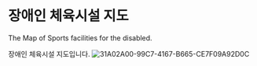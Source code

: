 # 장애인 체육시설 지도
The Map of Sports facilities for the disabled.

장애인 체육시설 지도입니다.
![31A02A00-99C7-4167-B665-CE7F09A92D0C](https://user-images.githubusercontent.com/75424986/131933914-7fb97820-9fdf-4df8-9b91-e7ddb7e5c5ec.jpeg)
